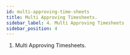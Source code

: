 ```yaml
---
id: multi-approving-time-sheets
title: Multi Approving Timesheets.
sidebar_label: 4. Multi Approving Timesheets
sidebar_position: 4
---
```


1. Multi Approving Timesheets.
